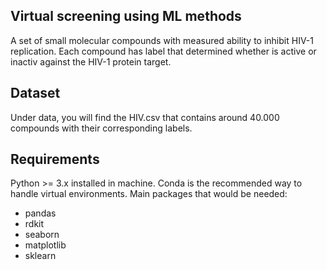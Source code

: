 
## Virtual screening using ML methods

A set of small molecular compounds with measured ability to inhibit HIV-1 replication.
Each compound has label that determined whether is active or inactiv against the HIV-1 protein target.
## Dataset

Under data, you will find the HIV.csv that contains around 40.000 compounds with their corresponding labels.

## Requirements

Python >= 3.x installed in machine. Conda is the recommended way to handle virtual environments. Main packages that would be needed:

- pandas
- rdkit
- seaborn
- matplotlib
- sklearn
